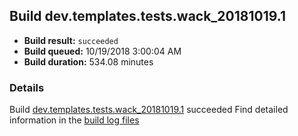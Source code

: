 ## Build dev.templates.tests.wack_20181019.1
- **Build result:** `succeeded`
- **Build queued:** 10/19/2018 3:00:04 AM
- **Build duration:** 534.08 minutes
### Details
Build [dev.templates.tests.wack_20181019.1](https://winappstudio.visualstudio.com/web/build.aspx?pcguid=a4ef43be-68ce-4195-a619-079b4d9834c2&builduri=vstfs%3a%2f%2f%2fBuild%2fBuild%2f26444) succeeded
Find detailed information in the [build log files](https://uwpctdiags.blob.core.windows.net/buildlogs/dev.templates.tests.wack_20181019.1_logs.zip)
